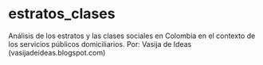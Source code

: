 # estratos_clases
Análisis de los estratos y las clases sociales en Colombia en el contexto de los servicios públicos domiciliarios. Por: Vasija de Ideas (vasijadeideas.blogspot.com)
